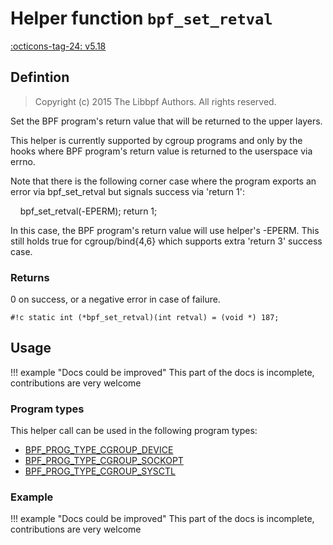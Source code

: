 # Helper function `bpf_set_retval`

<!-- [FEATURE_TAG](bpf_set_retval) -->
[:octicons-tag-24: v5.18](https://github.com/torvalds/linux/commit/b44123b4a3dcad4664d3a0f72c011ffd4c9c4d93)
<!-- [/FEATURE_TAG] -->

## Defintion

> Copyright (c) 2015 The Libbpf Authors. All rights reserved.


<!-- [HELPER_FUNC_DEF] -->
Set the BPF program's return value that will be returned to the upper layers.

This helper is currently supported by cgroup programs and only by the hooks where BPF program's return value is returned to the userspace via errno.

Note that there is the following corner case where the program exports an error via bpf_set_retval but signals success via 'return 1':

&nbsp;&nbsp;&nbsp;&nbsp;bpf_set_retval(-EPERM); return 1;

In this case, the BPF program's return value will use helper's -EPERM. This still holds true for cgroup/bind{4,6} which supports extra 'return 3' success case.



### Returns

0 on success, or a negative error in case of failure.

`#!c static int (*bpf_set_retval)(int retval) = (void *) 187;`
<!-- [/HELPER_FUNC_DEF] -->

## Usage

!!! example "Docs could be improved"
    This part of the docs is incomplete, contributions are very welcome

### Program types

This helper call can be used in the following program types:

<!-- DO NOT EDIT MANUALLY -->
<!-- [HELPER_FUNC_PROG_REF] -->
 * [BPF_PROG_TYPE_CGROUP_DEVICE](../program-type/BPF_PROG_TYPE_CGROUP_DEVICE.md)
 * [BPF_PROG_TYPE_CGROUP_SOCKOPT](../program-type/BPF_PROG_TYPE_CGROUP_SOCKOPT.md)
 * [BPF_PROG_TYPE_CGROUP_SYSCTL](../program-type/BPF_PROG_TYPE_CGROUP_SYSCTL.md)
<!-- [/HELPER_FUNC_PROG_REF] -->

### Example

!!! example "Docs could be improved"
    This part of the docs is incomplete, contributions are very welcome
